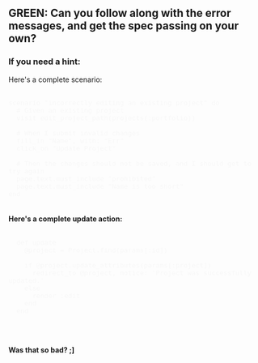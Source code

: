 
## GREEN: Can you follow along with the error messages, and get the spec passing on your own?

### If you need a hint:

Here's a complete scenario:
<pre style="color: #f7f7f7; font-size: 1.1em;">
<code>
scenario "incorrectly editing an existing project" do
  # Given an existing project
  visit edit_project_path(projects(:portfolio))

  # When I submit invalid changes
  fill_in "Name", with: "Err"
  click_on "Update Project"

  # Then the changes should not be saved, and I should get to try again
  page.text.must_include "prohibited"
  page.text.must_include "Name is too short"
end
</code>
</pre>

**Here's a complete update action:**
<pre style="color: #f7f7f7; font-size: 1.1em;">
<code>
  def update
    @project = Project.find(params[:id])

    if @project.update_attributes(params[:project])
      redirect_to @project, notice: 'Project was successfully updated.'
    else
      render :edit
    end
  end
 </code>
</pre>

<br />

**Was that so bad? ;]**
